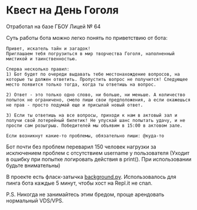 # Квест на День Гоголя
Отработал на базе ГБОУ Лицей № 64

Суть работы бота можно легко понять по приветствию от бота:

```
Привет, искатель тайн и загадок! 
Приглашаем тебя погрузиться в мир творчества Гоголя, наполненный мистикой и таинственностью.

Сперва несколько правил:
1) Бот будет по очереди выдавать тебе местонахождение вопросов, на которые ты должен ответить. Пропустить вопрос не получится! Следующее место появится только тогда, когда ты ответишь на вопрос.

2) Ответ - это только одно слово, ни больше, ни меньше. А количество попыток не ограничено, смело пиши свои предположения, а если окажешься не прав - просто подумай еще и присылай новый ответ.

3) Если ты ответишь на все вопросы, приходи к нам в актовый зал и получи свой лотерейный билетик! Не упускай шанс попытать удачу, и не проспи сам розыгрыш. Победителей мы объявим в 15:00 в актовом зале.

Если возникнут какие-то проблемы, обязательно пиши: @куда-то
```

Бот почти без проблем переварил 150 человек нагрузки за исключением проблем с отсутствием username у пользователя (Уходит в ошибку при попытке логировать действия в print(). При использовании будьте внимательны)

В проекте есть фласк-затычка [background.py](https://github.com/AlertedCoffee/QuestBot/blob/GogolDayQuest/background.py). Использовалось для пинга бота каждые 5 минут, чтобы хост на Repl.it не спал. 

P.S. Никогда не занимайтесь этим бредом, проще арендовать нормальный VDS/VPS.
